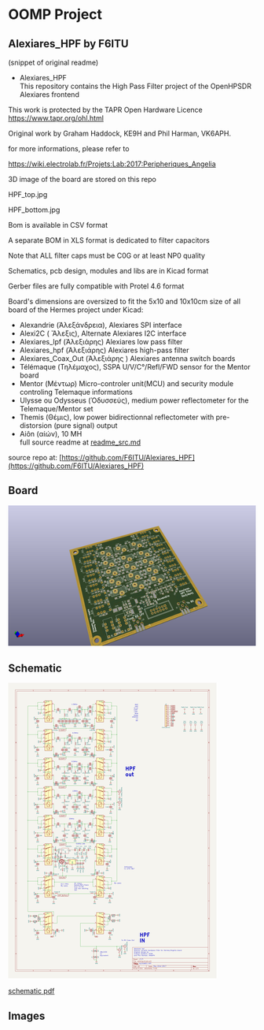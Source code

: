 # OOMP Project  
## Alexiares_HPF  by F6ITU  
  
(snippet of original readme)  
  
- Alexiares_HPF  
This repository contains the High Pass Filter project of the OpenHPSDR Alexiares frontend  
  
This work is protected by the TAPR Open Hardware Licence https://www.tapr.org/ohl.html  
  
Original work by Graham Haddock, KE9H and Phil Harman, VK6APH.  
  
for more informations, please refer to   
  
https://wiki.electrolab.fr/Projets:Lab:2017:Peripheriques_Angelia  
  
3D image of the board are stored on this repo  
  
HPF_top.jpg  
  
HPF_bottom.jpg  
  
Bom is available in CSV format  
  
A separate BOM in XLS format is dedicated to filter capacitors  
  
Note that ALL filter caps must be C0G or at least NP0 quality  
  
Schematics, pcb design, modules and libs are in Kicad format  
  
Gerber files are fully compatible with Protel 4.6 format  
  
Board's dimensions are oversized to fit the 5x10 and 10x10cm size of all board of the Hermes project under Kicad:  
  
* Alexandrie (Ἀλεξάνδρεια), Alexiares SPI interface  
* Alexi2C ( Ἄλεξις), Alternate Alexiares I2C interface  
* Alexiares_lpf (Ἀλεξιάρης) Alexiares low pass filter  
* Alexiares_hpf (Ἀλεξιάρης) Alexiares high-pass filter  
* Alexiares_Coax_Out (Ἀλεξιάρης ) Alexiares antenna switch boards  
* Télémaque (Τηλέμαχος),  SSPA U/V/C°/Refl/FWD sensor for the Mentor board   
* Mentor (Μέντωρ) Micro-controler unit(MCU) and security module controling Telemaque informations  
* Ulysse ou Odysseus (Ὀδυσσεύς), medium power reflectometer for the Telemaque/Mentor set  
* Themis (Θέμις), low power bidirectionnal reflectometer with pre-distorsion (pure signal) output  
* Aiôn (αἰών), 10 MH  
  full source readme at [readme_src.md](readme_src.md)  
  
source repo at: [https://github.com/F6ITU/Alexiares_HPF](https://github.com/F6ITU/Alexiares_HPF)  
## Board  
  
[![working_3d.png](working_3d_600.png)](working_3d.png)  
## Schematic  
  
[![working_schematic.png](working_schematic_600.png)](working_schematic.png)  
  
[schematic pdf](working_schematic.pdf)  
## Images  
